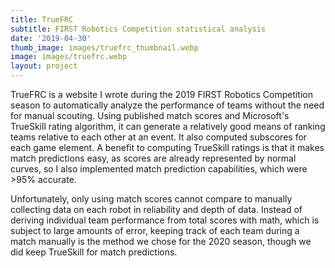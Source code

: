 ```yaml
---
title: TrueFRC
subtitle: FIRST Robotics Competition statistical analysis
date: '2019-04-30'
thumb_image: images/truefrc_thumbnail.webp
image: images/truefrc.webp
layout: project
---
```


TrueFRC is a website I wrote during the 2019 FIRST Robotics Competition season to automatically analyze the performance of teams without the need for manual scouting. Using published match scores and Microsoft's TrueSkill rating algorithm, it can generate a relatively good means of ranking teams relative to each other at an event. It also computed subscores for each game element. A benefit to computing TrueSkill ratings is that it makes match predictions easy, as scores are already represented by normal curves, so I also implemented match prediction capabilities, which were >95% accurate.

Unfortunately, only using match scores cannot compare to manually collecting data on each robot in reliability and depth of data. Instead of deriving individual team performance from total scores with math, which is subject to large amounts of error, keeping track of each team during a match manually is the method we chose for the 2020 season, though we did keep TrueSkill for match predictions.